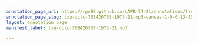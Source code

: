 ```yaml
---
annotation_page_uri: https://rpr88.github.io/LAPR-74-21/annotations/txu-oclc-768426768-1973-21-mp3-canvas-1-0-0-13-15.json
annotation_page_slug: txu-oclc-768426768-1973-21-mp3-canvas-1-0-0-13-15
layout: annotation_page
manifest_label: txu-oclc-768426768-1973-21.mp3

---
```

